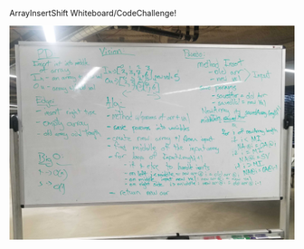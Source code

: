 ArrayInsertShift Whiteboard/CodeChallenge!

![Whiteboard Screenshot](../../../Assets/ArrayInsertShift.jpg)